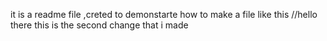 it is a readme file ,creted to demonstarte how to make a file like this 
//hello there this is  the second change that i made